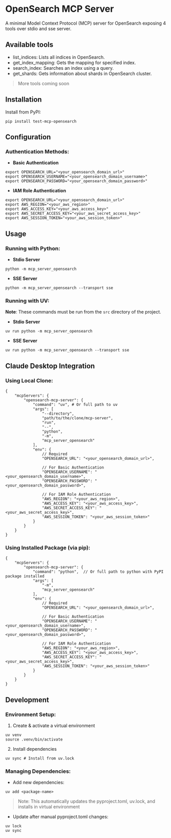 # OpenSearch MCP Server
A minimal Model Context Protocol (MCP) server for OpenSearch exposing 4 tools over stdio and sse server.

## Available tools
- list_indices: Lists all indices in OpenSearch.
- get_index_mapping: Gets the mapping for specified index.
- search_index: Searches an index using a query.
- get_shards: Gets information about shards in OpenSearch cluster.

> More tools coming soon

## Installation

Install from PyPI:
```
pip install test-mcp-opensearch
```

## Configuration
### Authentication Methods:
- **Basic Authentication**
```
export OPENSEARCH_URL="<your_opensearch_domain_url>"
export OPENSEARCH_USERNAME="<your_opensearch_domain_username>"
export OPENSEARCH_PASSWORD="<your_opensearch_domain_password>"
```

- **IAM Role Authentication**
```
export OPENSEARCH_URL="<your_opensearch_domain_url>"
export AWS_REGION="<your_aws_region>"
export AWS_ACCESS_KEY="<your_aws_access_key>"
export AWS_SECRET_ACCESS_KEY="<your_aws_secret_access_key>"
export AWS_SESSION_TOKEN="<your_aws_session_token>"
```

## Usage
### Running with Python:

- **Stdio Server**
```
python -m mcp_server_opensearch
```

- **SSE Server**
```
python -m mcp_server_opensearch --transport sse
```

### Running with UV:

**Note**: These commands must be run from the `src` directory of the project.

- **Stdio Server**
```
uv run python -m mcp_server_opensearch 
```

- **SSE Server**
```
uv run python -m mcp_server_opensearch --transport sse
```

## Claude Desktop Integration
### Using Local Clone:
```
{
    "mcpServers": {
        "opensearch-mcp-server": {
            "command": "uv", # Or full path to uv
            "args": [
                "--directory",
                "path/to/the/clone/mcp-server",
                "run",
                "--",
                "python",
                "-m",
                "mcp_server_opensearch"
            ],
            "env": {
                // Required
                "OPENSEARCH_URL": "<your_opensearch_domain_url>",

                // For Basic Authentication
                "OPENSEARCH_USERNAME": "<your_opensearch_domain_username>",
                "OPENSEARCH_PASSWORD": "<your_opensearch_domain_password>",

                // For IAM Role Authentication
                "AWS_REGION": "<your_aws_region>",
                "AWS_ACCESS_KEY": "<your_aws_access_key>",
                "AWS_SECRET_ACCESS_KEY": "<your_aws_secret_access_key>",
                "AWS_SESSION_TOKEN": "<your_aws_session_token>"
            }
        }
    }
}

```

### Using Installed Package (via pip):
```
{
    "mcpServers": {
        "opensearch-mcp-server": {
            "command": "python",  // Or full path to python with PyPI package installed
            "args": [
                "-m",
                "mcp_server_opensearch"
            ],
            "env": {
                // Required
                "OPENSEARCH_URL": "<your_opensearch_domain_url>",

                // For Basic Authentication
                "OPENSEARCH_USERNAME": "<your_opensearch_domain_username>",
                "OPENSEARCH_PASSWORD": "<your_opensearch_domain_password>",

                // For IAM Role Authentication
                "AWS_REGION": "<your_aws_region>",
                "AWS_ACCESS_KEY": "<your_aws_access_key>",
                "AWS_SECRET_ACCESS_KEY": "<your_aws_secret_access_key>",
                "AWS_SESSION_TOKEN": "<your_aws_session_token>"
            }
        }
    }
}
```

## Development
### Environment Setup:

1. Create & activate a virtual environment
```
uv venv 
source .venv/bin/activate
```

2. Install dependencies

```
uv sync # Install from uv.lock
```

### Managing Dependencies:
- Add new dependencies:
```
uv add <package-name>
```

> Note: This automatically updates the pyproject.toml, uv.lock, and installs in virtual environment

- Update after manual pyproject.toml changes:
```
uv lock 
uv sync
```